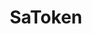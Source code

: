 ---
title: "SaToken"
description: "史上功能最全的 Java 权限认证框架"
subDesc: "史上功能最全的 Java 权限认证框架"
feature1Img: ""
feature1Title: ""
feature1Desc: ""
feature2Img: ""
feature2Title: ""
feature2Desc: ""
feature3Img: ""
feature3Title: ""
feature3Desc: ""
feature4Img: ""
feature4Title: ""
feature4Desc: ""
feature5Img: ""
feature5Title: ""
feature5Desc: ""
feature6Img: ""
feature6Title: ""
feature6Desc: ""
startUp: "开始"
link: "http://sa-token.dev33.cn"
github: "https://github.com/dromara/sa-token"
gitee: "https://gitee.com/dromara/sa-token"
level: "tool"
weight: 5
icon: "/img/logo/satoken.png"
showIntroduce: false
showFeature: false
---